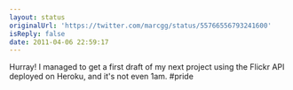 ```yaml
---
layout: status
originalUrl: 'https://twitter.com/marcgg/status/55766556793241600'
isReply: false
date: 2011-04-06 22:59:17
---
```


Hurray! I managed to get a first draft of my next project using the Flickr API deployed on Heroku, and it's not even 1am. #pride
